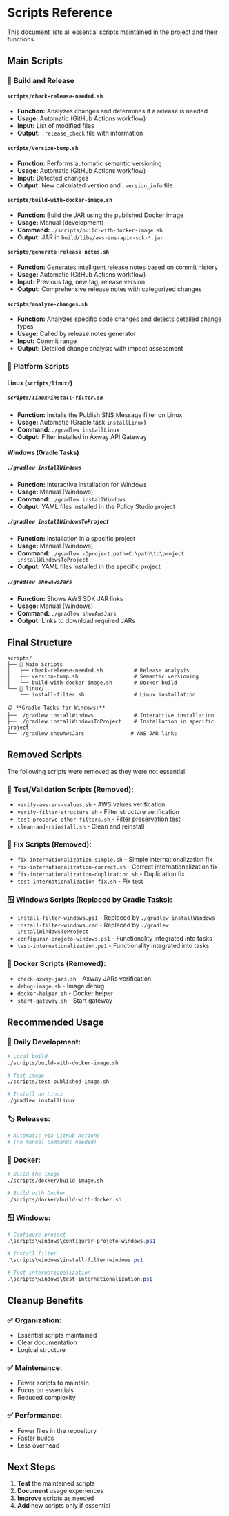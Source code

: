 # Scripts Reference

This document lists all essential scripts maintained in the project and their functions.

## Main Scripts

### 🔧 **Build and Release**

#### `scripts/check-release-needed.sh`
- **Function:** Analyzes changes and determines if a release is needed
- **Usage:** Automatic (GitHub Actions workflow)
- **Input:** List of modified files
- **Output:** `.release_check` file with information

#### `scripts/version-bump.sh`
- **Function:** Performs automatic semantic versioning
- **Usage:** Automatic (GitHub Actions workflow)
- **Input:** Detected changes
- **Output:** New calculated version and `.version_info` file

#### `scripts/build-with-docker-image.sh`
- **Function:** Build the JAR using the published Docker image
- **Usage:** Manual (development)
- **Command:** `./scripts/build-with-docker-image.sh`
- **Output:** JAR in `build/libs/aws-sns-apim-sdk-*.jar`

#### `scripts/generate-release-notes.sh`
- **Function:** Generates intelligent release notes based on commit history
- **Usage:** Automatic (GitHub Actions workflow)
- **Input:** Previous tag, new tag, release version
- **Output:** Comprehensive release notes with categorized changes

#### `scripts/analyze-changes.sh`
- **Function:** Analyzes specific code changes and detects detailed change types
- **Usage:** Called by release notes generator
- **Input:** Commit range
- **Output:** Detailed change analysis with impact assessment



### 📁 **Platform Scripts**

#### **Linux** (`scripts/linux/`)

##### `scripts/linux/install-filter.sh`
- **Function:** Installs the Publish SNS Message filter on Linux
- **Usage:** Automatic (Gradle task `installLinux`)
- **Command:** `./gradlew installLinux`
- **Output:** Filter installed in Axway API Gateway

#### **Windows** (Gradle Tasks)

##### `./gradlew installWindows`
- **Function:** Interactive installation for Windows
- **Usage:** Manual (Windows)
- **Command:** `./gradlew installWindows`
- **Output:** YAML files installed in the Policy Studio project

##### `./gradlew installWindowsToProject`
- **Function:** Installation in a specific project
- **Usage:** Manual (Windows)
- **Command:** `./gradlew -Dproject.path=C:\path\to\project installWindowsToProject`
- **Output:** YAML files installed in the specific project

##### `./gradlew showAwsJars`
- **Function:** Shows AWS SDK JAR links
- **Usage:** Manual (Windows)
- **Command:** `./gradlew showAwsJars`
- **Output:** Links to download required JARs



## Final Structure

```
scripts/
├── 🔧 Main Scripts
│   ├── check-release-needed.sh          # Release analysis
│   ├── version-bump.sh                  # Semantic versioning
│   └── build-with-docker-image.sh       # Docker build
└── 📁 linux/
    └── install-filter.sh                # Linux installation

📋 **Gradle Tasks for Windows:**
├── ./gradlew installWindows             # Interactive installation
├── ./gradlew installWindowsToProject    # Installation in specific project
└── ./gradlew showAwsJars               # AWS JAR links
```

## Removed Scripts

The following scripts were removed as they were not essential:

### 🧪 **Test/Validation Scripts (Removed):**
- `verify-aws-sns-values.sh` - AWS values verification
- `verify-filter-structure.sh` - Filter structure verification
- `test-preserve-other-filters.sh` - Filter preservation test
- `clean-and-reinstall.sh` - Clean and reinstall

### 🔧 **Fix Scripts (Removed):**
- `fix-internationalization-simple.sh` - Simple internationalization fix
- `fix-internationalization-correct.sh` - Correct internationalization fix
- `fix-internationalization-duplication.sh` - Duplication fix
- `test-internationalization-fix.sh` - Fix test

### 🪟 **Windows Scripts (Replaced by Gradle Tasks):**
- `install-filter-windows.ps1` - Replaced by `./gradlew installWindows`
- `install-filter-windows.cmd` - Replaced by `./gradlew installWindowsToProject`
- `configurar-projeto-windows.ps1` - Functionality integrated into tasks
- `test-internationalization.ps1` - Functionality integrated into tasks

### 🐳 **Docker Scripts (Removed):**
- `check-axway-jars.sh` - Axway JARs verification
- `debug-image.sh` - Image debug
- `docker-helper.sh` - Docker helper
- `start-gateway.sh` - Start gateway

## Recommended Usage

### 🔄 **Daily Development:**
```bash
# Local build
./scripts/build-with-docker-image.sh

# Test image
./scripts/test-published-image.sh

# Install on Linux
./gradlew installLinux
```

### 🏷️ **Releases:**
```bash
# Automatic via GitHub Actions
# (no manual commands needed)
```

### 🐳 **Docker:**
```bash
# Build the image
./scripts/docker/build-image.sh

# Build with Docker
./scripts/docker/build-with-docker.sh
```

### 🪟 **Windows:**
```powershell
# Configure project
.\scripts\windows\configurar-projeto-windows.ps1

# Install filter
.\scripts\windows\install-filter-windows.ps1

# Test internationalization
.\scripts\windows\test-internationalization.ps1
```

## Cleanup Benefits

### ✅ **Organization:**
- Essential scripts maintained
- Clear documentation
- Logical structure

### ✅ **Maintenance:**
- Fewer scripts to maintain
- Focus on essentials
- Reduced complexity

### ✅ **Performance:**
- Fewer files in the repository
- Faster builds
- Less overhead

## Next Steps

1. **Test** the maintained scripts
2. **Document** usage experiences
3. **Improve** scripts as needed
4. **Add** new scripts only if essential 
